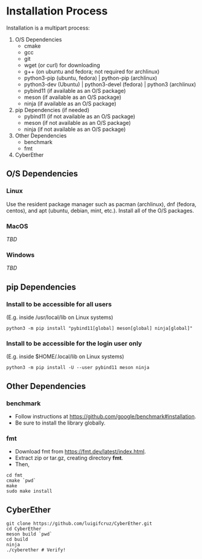 # Installation Process

Installation is a multipart process:
1. O/S Dependencies
    - cmake
    - gcc
    - git
    - wget (or curl) for downloading
    - g++ (on ubuntu and fedora; not required for archlinux)
    - python3-pip (ubuntu, fedora) | python-pip (archlinux)
    - python3-dev (Ubuntu) | python3-devel (fedora) | python3 (archlinux)
    - pybind11 (if available as an O/S package)
    - meson (if available as an O/S package)
    - ninja (if available as an O/S package)
2. pip Dependencies (if needed)
    - pybind11 (if not available as an O/S package)
    - meson (if not available as an O/S package)
    - ninja (if not available as an O/S package)
3. Other Dependencies
    - benchmark
    - fmt
4. CyberEther

## O/S Dependencies

### Linux

Use the resident package manager such as pacman (archlinux), dnf (fedora, centos), and apt (ubuntu, debian, mint, etc.).
Install all of the O/S packages.

### MacOS

*TBD*

### Windows

*TBD*

## pip Dependencies

### Install to be accessible for all users
(E.g. inside /usr/local/lib on Linux systems)

```python3 -m pip install "pybind11[global] meson[global] ninja[global]"```

### Install to be accessible for the login user only
(E.g. inside $HOME/.local/lib on Linux systems)

```python3 -m pip install -U --user pybind11 meson ninja```

## Other Dependencies

### benchmark

* Follow instructions at https://github.com/google/benchmark#installation.
* Be sure to install the library globally.

### fmt

* Download fmt from https://fmt.dev/latest/index.html.
* Extract zip or tar.gz, creating directory **fmt**.
* Then,
```
cd fmt
cmake `pwd`
make
sudo make install
```

## CyberEther

```
git clone https://github.com/luigifcruz/CyberEther.git
cd CyberEther
meson build `pwd`
cd build
ninja
./cyberether # Verify!
```
